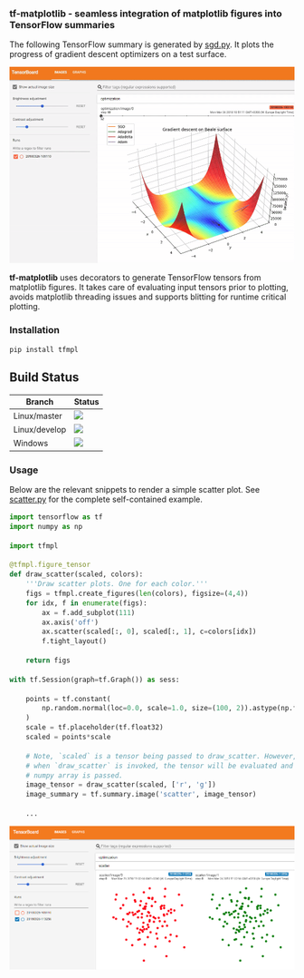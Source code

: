### **tf-matplotlib** - seamless integration of matplotlib figures into TensorFlow summaries

The following TensorFlow summary is generated by [sgd.py](tfmpl/samples/sgd.py). It plots the progress of gradient descent optimizers on a test surface.

![](etc/sgd.gif)

**tf-matplotlib** uses decorators to generate TensorFlow tensors from matplotlib figures. It takes care of evaluating input tensors prior to plotting, avoids matplotlib threading issues and supports blitting for runtime critical plotting. 

### Installation

```
pip install tfmpl
```

## Build Status

|Branch|Status|
|------|------|
|Linux/master|![](https://travis-ci.org/cheind/tf-matplotlib.svg?branch=master)|
|Linux/develop|![](https://travis-ci.org/cheind/tf-matplotlib.svg?branch=master)|
|Windows|![](https://ci.appveyor.com/api/projects/status/reo8nucumqhb93q5?svg=true)

### Usage

Below are the relevant snippets to render a simple scatter plot. See [scatter.py](tfmpl/samples/scatter.py) for the complete self-contained example.

```python
import tensorflow as tf
import numpy as np

import tfmpl

@tfmpl.figure_tensor
def draw_scatter(scaled, colors): 
    '''Draw scatter plots. One for each color.'''  
    figs = tfmpl.create_figures(len(colors), figsize=(4,4))
    for idx, f in enumerate(figs):
        ax = f.add_subplot(111)
        ax.axis('off')
        ax.scatter(scaled[:, 0], scaled[:, 1], c=colors[idx])
        f.tight_layout()

    return figs

with tf.Session(graph=tf.Graph()) as sess:

    points = tf.constant(
        np.random.normal(loc=0.0, scale=1.0, size=(100, 2)).astype(np.float32)
    )
    scale = tf.placeholder(tf.float32)        
    scaled = points*scale

    # Note, `scaled` is a tensor being passed to draw_scatter. However,
    # when `draw_scatter` is invoked, the tensor will be evaluated and a
    # numpy array is passed.   
    image_tensor = draw_scatter(scaled, ['r', 'g'])
    image_summary = tf.summary.image('scatter', image_tensor)       
    
    ...
```

![](etc/scatter.png)



